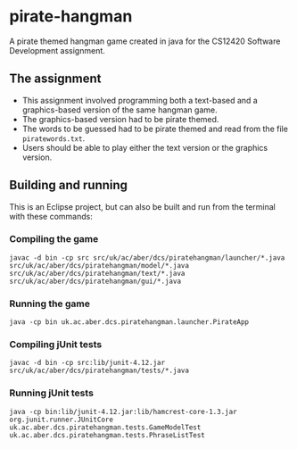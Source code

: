 # pirate-hangman
A pirate themed hangman game created in java for the CS12420 Software Development assignment.

## The assignment
- This assignment involved programming both a text-based and a graphics-based version of the same hangman game.
- The graphics-based version had to be pirate themed.
- The words to be guessed had to be pirate themed and read from the file `piratewords.txt`.
- Users should be able to play either the text version or the graphics version.

## Building and running
This is an Eclipse project, but can also be built and run from the terminal with these commands:

### Compiling the game
`javac -d bin -cp src src/uk/ac/aber/dcs/piratehangman/launcher/*.java src/uk/ac/aber/dcs/piratehangman/model/*.java src/uk/ac/aber/dcs/piratehangman/text/*.java src/uk/ac/aber/dcs/piratehangman/gui/*.java`

### Running the game
`java -cp bin uk.ac.aber.dcs.piratehangman.launcher.PirateApp`

### Compiling jUnit tests
`javac -d bin -cp src:lib/junit-4.12.jar src/uk/ac/aber/dcs/piratehangman/tests/*.java`

### Running jUnit tests
`java -cp bin:lib/junit-4.12.jar:lib/hamcrest-core-1.3.jar org.junit.runner.JUnitCore uk.ac.aber.dcs.piratehangman.tests.GameModelTest uk.ac.aber.dcs.piratehangman.tests.PhraseListTest`